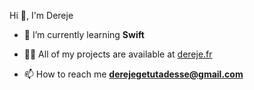 Hi 👋, I'm Dereje

- 🌱 I’m currently learning **Swift**

- 👨‍💻 All of my projects are available at [dereje.fr](dereje.fr)

- 📫 How to reach me **derejegetutadesse@gmail.com**
